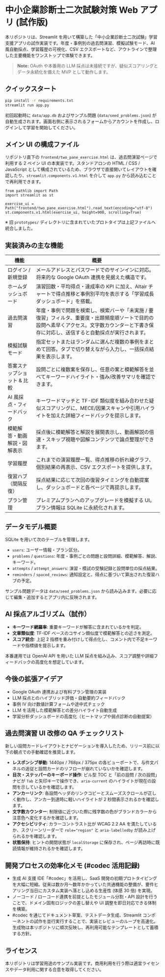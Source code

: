 # 中小企業診断士二次試験対策 Web アプリ (試作版)

本リポジトリは、Streamlit を用いて構築した「中小企業診断士二次試験」学習支援アプリの試作実装です。年度・事例別の過去問演習、模擬試験モード、AI 風自動採点、学習履歴の可視化、CSV エクスポートなど、アウトラインで整理した主要機能をワンストップで体験できます。

> **Note:** OAuth や本番用の LLM 採点は未接続ですが、疑似スコアリングとデータ永続化を備えた MVP として動作します。

## クイックスタート

```bash
pip install -r requirements.txt
streamlit run app.py
```

初回起動時に `data/app.db` およびサンプル問題 (`data/seed_problems.json`) が自動生成されます。画面右側に表示されるフォームからアカウントを作成し、ログインして学習を開始してください。

## メイン UI の構成ファイル

リポジトリ直下の `frontend/two_pane_exercise.html` は、過去問演習ページで利用する 2 ペイン UI の本実装です。スタンドアロンの HTML / CSS / JavaScript として構成されているため、ブラウザで直接開いてレイアウトを確認したり、`streamlit.components.v1.html` を介して `app.py` から読み込むことで再利用できます。

```
from pathlib import Path
import streamlit as st

exercise_ui = Path("frontend/two_pane_exercise.html").read_text(encoding="utf-8")
st.components.v1.html(exercise_ui, height=900, scrolling=True)
```

※ 旧 `prototypes/` ディレクトリに含まれていたプロトタイプは上記ファイルへ統合しました。

## 実装済みの主な機能

| 機能 | 概要 |
| --- | --- |
| ログイン / 新規登録 | メールアドレスとパスワードでのサインインに対応。将来的な Google OAuth 連携を見据えた構造です。 |
| ホームダッシュボード | 演習回数・平均得点・達成率の KPI に加え、Altair チャートで得点推移と事例別平均を表示する「学習成長ダッシュボード」を搭載。 |
| 過去問演習 | 年度・事例で問題を検索し、検索バーや「未実施 / 要復習」フィルタ、重要度・出題頻度順ソートで目的の設問へ素早くアクセス。文字数カウンターと下書き保存に対応し、送信すると自動採点が実行されます。 |
| 模擬試験モード | 指定セットまたはランダムに選んだ複数の事例をまとめて回答。タブで切り替えながら入力し、一括採点結果を表示します。 |
| 答案スナップショット & 比較 | 設問ごとに複数案を保存し、任意の案と模範解答を並べてキーワードハイライト・強み/改善サマリを確認できます。 |
| AI 風採点・フィードバック | キーワードマッチと TF-IDF 類似度を組み合わせた疑似スコアリングに、MECE/因果スキャンや引用ハイライトを加えた詳細フィードバックを提示します。 |
| 模範解答・動画解説・図解表示 | 採点後に模範解答と解説を展開表示し、動画解説の倍速・スキップ視聴や図解コンテンツで論点整理ができます。 |
| 学習履歴 | これまでの演習履歴一覧、得点推移の折れ線グラフ、個別結果の再表示、CSV エクスポートを提供します。 |
| 復習ハブ（間隔反復） | 採点結果に応じて次回の復習タイミングを自動提案し、ダッシュボードと各ページで再提示します。 |
| プラン管理 | プレミアムプランへのアップグレードを模擬する UI。プラン情報は SQLite に永続化されます。 |

## データモデル概要

SQLite を用いて次のテーブルを管理します。

- `users`: ユーザー情報・プラン区分。
- `problems` / `questions`: 年度・事例ごとの問題と設問詳細、模範解答、解説、キーワード。
- `attempts` / `attempt_answers`: 演習・模試の受験記録と設問単位の採点結果。
- `reminders` / `spaced_reviews`: 通知設定と、得点に基づいて算出された復習ハブの予定。

サンプル問題データは `data/seed_problems.json` から読み込みます。必要に応じて編集・追加するとアプリ内に反映されます。

## AI 採点アルゴリズム（試作）

- **キーワード網羅率**: 重要キーワードが解答に含まれているかを判定。
- **文章類似度**: TF-IDF ベースのコサイン類似度で模範解答との近さを測定。
- **スコア統合**: 上記 2 指標を重み付けして得点化し、コメント内で不足キーワードや指標値を提示します。

本番運用では OpenAI API を用いた LLM 採点を組み込み、スコア調整や詳細フィードバックの高度化を想定しています。

## 今後の拡張アイデア

- Google OAuth 連携および有料プラン管理の実装
- LLM 採点とのハイブリッド評価・自動要約フィードバック
- 事例 IV 向け数値計算フォームや途中式チェック
- LLM を活用した模範解答との差分ハイライト自動生成
- 学習分析ダッシュボードの高度化（ヒートマップや弱点診断の自動提案）

## 過去問演習 UI 改修の QA チェックリスト

新しい設問カードレイアウトとナビゲーションを導入したため、リリース前に以下の観点での手動確認を推奨します。

- **レスポンシブ挙動**: 1440px / 768px / 375px の各ビューポートで、与件文パネルの追従と設問カードのリフローが崩れていないかを確認します。
- **目次・ステッパーのキーボード操作**: ピル型 TOC と「前の設問 / 次の設問」ナビが `Tab` と矢印キーで操作でき、`aria-current` のハイライトが現在の設問を示しているかを確認します。
- **アンカーリンク**: 各設問ヘッダのリンクコピーとスムーズスクロールが正しく動作し、アンカー到達時に軽いハイライトが 2 秒間表示されるかを確認します。
- **文字数カウンター**: 制限値に近づいた際に残字数の色がブランドカラーから注意色へ変化するかを確認します。
- **アクセシビリティ**: カラーコントラスト比が WCAG 2.2 AA を満たしているか、スクリーンリーダーで `role="region"` と `aria-labelledby` が読み上げられるかを確認します。
- **状態保持**: ヒントの開閉状態が `localStorage` に保存され、ページ再訪時に既読情報が維持されるかを確認します。

## 開発プロセスの効率化メモ (#codec 活用記録)

- 生成 AI 支援 IDE「#codec」を活用し、SaaS 開発の初期プロトタイピングを大幅に短縮。従来は数か月〜数年かかっていた共通機能の整備が、要件ヒアリング当日にカスタム実装へ落とし込める生産性 (体感 30 倍) を実現。
- ノーコード / ローコード連携を前提としたモジュール分割・API 設計を行うことで、ドメイン固有ロジックの差し替えや UI 調整を即日対応できる体制を構築。
- #codec を通じてドキュメント草案、テストデータ生成、Streamlit コンポーネントの試作を並行実行することで、実装とレビューのループを高速化。生成物は本リポジトリに順次反映し、再利用可能なテンプレートとして蓄積する方針。

## ライセンス

本リポジトリは学習用途のサンプル実装です。商用利用を行う際は適宜ライセンスやデータ利用に関する合意を取得してください。
